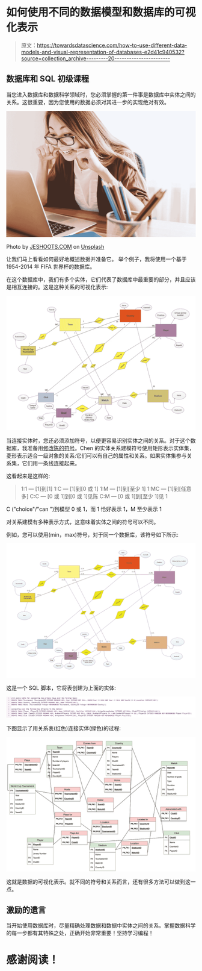 # 如何使用不同的数据模型和数据库的可视化表示

> 原文：<https://towardsdatascience.com/how-to-use-different-data-models-and-visual-representation-of-databases-e2d41c940532?source=collection_archive---------20----------------------->

## **数据库和 SQL 初级课程**

当您进入数据库和数据科学领域时，您必须掌握的第一件事是数据库中实体之间的关系。这很重要，因为您使用的数据必须对其进一步的实现绝对有效。

![](img/8ac49801d1069d1b7d26cd53ba5f24ff.png)

Photo by [JESHOOTS.COM](https://unsplash.com/@jeshoots?utm_source=unsplash&utm_medium=referral&utm_content=creditCopyText) on [Unsplash](https://unsplash.com/search/photos/data-models?utm_source=unsplash&utm_medium=referral&utm_content=creditCopyText)

让我们马上看看如何最好地概述数据并准备它。
举个例子，我将使用一个基于 1954-2014 年 FIFA 世界杯的数据库。

在这个数据库中，我们有多个实体，它们代表了数据库中最重要的部分，并且应该是相互连接的。这是这种关系的可视化表示:

![](img/8fec739d1acdbb2960c983b5204190d2.png)

当连接实体时，您还必须添加符号，以便更容易识别实体之间的关系。对于这个数据库，我准备用[修改陈的符号](https://www.conceptdraw.com/examples/what-is-chen-notation)。Chen 的实体关系建模符号使用矩形表示实体集，菱形表示适合一级对象的关系:它们可以有自己的属性和关系。如果实体集参与关系集，它们用一条线连接起来。

这看起来是这样的:

> 1:1 — [1]到[1]
> 1:C — [1]到[0 或 1]
> 1:M — [1]到[至少 1]
> 1:MC — [1]到[任意多]
> C:C — [0 或 1]到[0 或 1]见陈
> C:M — [0 或 1]到[至少 1]见 1

C ("choice"/"can ")到模型 0 或 1，而 1 恰好表示 1，M 至少表示 1

对关系建模有多种表示方式，这意味着实体之间的符号可以不同。

例如，您可以使用(min，max)符号，对于同一个数据库，该符号如下所示:

![](img/86b9efeca800f8f58c2d27f4850e98e8.png)

这是一个 SQL 脚本，它将表创建为上面的实体:

![](img/3a577a1eb025f2b924824ab281e28fa9.png)

下图显示了用关系表(红色)连接实体(绿色)的过程:

![](img/2b47b21445286bb3e7ca82706f63a8fe.png)

这就是数据的可视化表示。就不同的符号和关系而言，还有很多方法可以做到这一点。

## **激励的遗言**

当开始使用数据库时，尽量精确处理数据和数据中实体之间的关系。掌握数据科学的每一步都有其特殊之处，正确开始非常重要！坚持学习编程！

# **感谢阅读！**